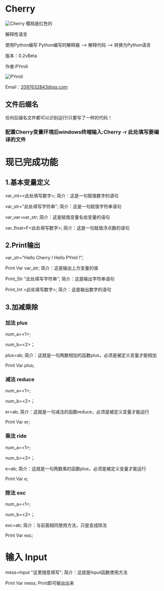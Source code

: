 # Cherry

![Cherry](http://47.108.189.192/Pymili/logo.ico)
樱桃是红色的

解释性语言

使用Python编写 Python编写的解释器 --> 解释代码 --> 转换为Python语言

版本：0.2vBeta

作者:PYmili

![PYmili](http://47.108.189.192/Pymili/image/PYmili.jpg)

Email：2097632843@qq.com

## 文件后缀名

任何后缀名文件都可以识别运行!只要写了一样的代码！

### 配置Cherry变量环境后windows终端输入:Cherry -r 此处填写要编译的文件

# 现已完成功能

## 1.基本变量定义

var_int=<此处填写数字>; 	 简介：这是一句赋值数字的语句

var_str="此处填写字符串"; 	 简介：这是一句赋值字符串语句

var_var=var_str;  	简介：这是赋值变量名给变量的语句

var_float=F<此处填写数字>;	简介：这是一句赋值浮点数的语句

## 2.Print输出

var_str="Hello Cherry !  Hello PYmil !";

Print Var var_str;	简介：这是输出上方变量的值

Print_Str "此处填写字符串";	简介：这是输出字符串语句

Print_Int <此处填写数字>;	简介：这是输出数字的语句

## 3.加减乘除

### 加法 plus

num_a=<1>;

num_b=<2>；

plus=a<plus>b;	简介：这就是一句两数相加的函数plus，必须是被定义变量才能相加

Print Var plus;

### 减法 reduce

num_a=<1>;
  
num_b=<2>；
  
er=a<reduce>b;	简介：这就是一句减法的函数reduce，必须是被定义变量才能运行
  
Print Var er;

### 乘法 ride

num_a=<1>;
  
num_b=<2>；
  
e=a<ride>b;	简介：这就是一句两数乘的函数plus，必须是被定义变量才能运行
  
Print Var e;

### 除法 exc

num_a=<1>;
  
num_b=<2>；
  
exc=a<exc>b;	简介：与前面相同使用方法，只是变成除法
  
Print Var exc;

# 输入 Input

mess=Input "这里随意填写";	简介：这就是Input函数使用方法
  
Print Var mess;	Print即可输出出来
